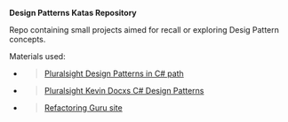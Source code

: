 **Design Patterns Katas Repository**

Repo containing small projects aimed for recall or exploring Desig Pattern concepts.

Materials used:
* >[Pluralsight Design Patterns in C# path](https://app.pluralsight.com/paths/skills/design-patterns-in-c)
* >[Pluralsight Kevin Docxs C# Design Patterns](https://app.pluralsight.com/library/courses/c-sharp-10-design-patterns/table-of-contents)
* >[Refactoring Guru site](https://refactoring.guru/)
